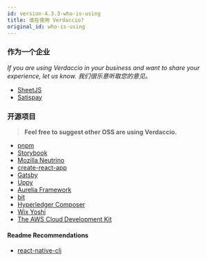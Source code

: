 ```yaml
---
id: version-4.3.3-who-is-using
title: 谁在使用 Verdaccio?
original_id: who-is-using
---
```


### 作为一个企业

*If you are using Verdaccio in your business and want to share your experience, let us know. 我们很乐意听取您的意见。*

* [SheetJS](https://sheetjs.com/)
* [Satispay](https://www.satispay.com/)


### 开源项目

> **Feel free to suggest other OSS are using Verdaccio.**

* [pnpm](https://pnpm.js.org/)
* [Storybook](https://storybook.js.org/)
* [Mozilla Neutrino](https://neutrinojs.org/)
* [create-react-app](https://github.com/facebook/create-react-app/blob/master/CONTRIBUTING.md#contributing-to-e2e-end-to-end-tests)
* [Gatsby](https://github.com/gatsbyjs/gatsby)
* [Uppy](https://github.com/transloadit/uppy)
* [Aurelia Framework](https://github.com/aurelia)
* [bit](https://github.com/teambit/bit)
* [Hyperledger Composer](https://github.com/hyperledger/composer)
* [Wix Yoshi](https://github.com/wix/yoshi)
* [The AWS Cloud Development Kit](https://github.com/awslabs/aws-cdk)

#### Readme Recommendations

* [react-native-cli](https://github.com/react-native-community/react-native-cli/blob/master/CONTRIBUTING.md)


